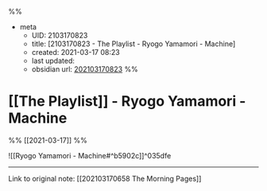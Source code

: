 %%
- meta
	- UID: 2103170823
	- title: [2103170823 - The Playlist - Ryogo Yamamori - Machine]
	- created: 2021-03-17 08:23
	- last updated: 
	- obsidian url:  [202103170823](obsidian-url-tbd)
%%

# [[The Playlist]] - Ryogo Yamamori - Machine

%% [[2021-03-17]] %%

![[Ryogo Yamamori - Machine#^b5902c]]^035dfe

---

Link to original note: [[202103170658 The Morning Pages]]